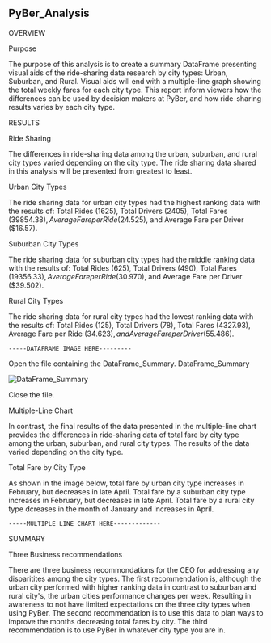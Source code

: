 ## PyBer_Analysis

OVERVIEW

Purpose

The purpose of this analysis is to create a summary DataFrame presenting visual aids of the ride-sharing data research by city types: Urban, Suburban, and Rural. Visual aids will end with a multiple-line graph showing the total weekly fares for each city type. This report inform viewers how the differences can be used by decision makers at PyBer, and how ride-sharing results varies by each city type.

RESULTS

Ride Sharing

The differences in ride-sharing data among the urban, suburban, and rural city types varied depending on the city type. The ride sharing data shared in this analysis will be presented from greatest to least.

Urban City Types

The ride sharing data for urban city types had the highest ranking data with the results of: Total Rides (1625), Total Drivers (2405), Total Fares ($39854.38), Average Fare per Ride ($24.525), and Average Fare per Driver ($16.57).

Suburban City Types

The ride sharing data for suburban city types had the middle ranking data with the results of: Total Rides (625), Total Drivers (490), Total Fares ($19356.33), Average Fare per Ride ($30.970), and Average Fare per Driver ($39.502). 

Rural City Types

The ride sharing data for rural city types had the lowest ranking data with the results of: Total Rides (125), Total Drivers (78), Total Fares (4327.93), Average Fare per Ride ($34.623), and Average Fare per Driver ($55.486). 

	-----DATAFRAME IMAGE HERE---------
	
	
Open the file containing the DataFrame_Summary.
DataFrame_Summary

![DataFrame_Summary](/assets/image/DataFrame_Summary.png)

Close the file.
	

Multiple-Line Chart

In contrast, the final results of the data presented in the multiple-line chart provides the differences in ride-sharing data of total fare by city type among the urban, suburban, and rural city types. The results of the data varied depending on the city type. 

Total Fare by City Type

As shown in the image below, total fare by urban city type increases in February, but decreases in late April. Total fare by a suburban city type increases in February, but decreases in late April. Total fare by a rural city type dcreases in the month of January and increases in April.

	-----MULTIPLE LINE CHART HERE-------------
	

SUMMARY

Three Business recommendations

There are three business recommondations for the CEO for addressing any disparitites among the city types. The first recommendation is, although the urban city performed with higher ranking data in contrast to suburban and rural city's, the urban cities performance changes per week. Resulting in awareness to not have limited expectations on the three city types when using PyBer. The second recommendation is to use this data to plan ways to improve the months decreasing total fares by city. The third recommendation is to use PyBer in whatever city type you are in.
